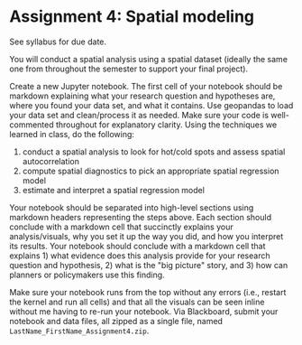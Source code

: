 # Assignment 4: Spatial modeling

See syllabus for due date.

You will conduct a spatial analysis using a spatial dataset (ideally the same one from throughout the semester to support your final project).

Create a new Jupyter notebook. The first cell of your notebook should be markdown explaining what your research question and hypotheses are, where you found your data set, and what it contains. Use geopandas to load your data set and clean/process it as needed. Make sure your code is well-commented throughout for explanatory clarity. Using the techniques we learned in class, do the following:

  1. conduct a spatial analysis to look for hot/cold spots and assess spatial autocorrelation
  1. compute spatial diagnostics to pick an appropriate spatial regression model
  1. estimate and interpret a spatial regression model

Your notebook should be separated into high-level sections using markdown headers representing the steps above. Each section should conclude with a markdown cell that succinctly explains your analysis/visuals, why you set it up the way you did, and how you interpret its results. Your notebook should conclude with a markdown cell that explains 1) what evidence does this analysis provide for your research question and hypothesis, 2) what is the "big picture" story, and 3) how can planners or policymakers use this finding.

Make sure your notebook runs from the top without any errors (i.e., restart the kernel and run all cells) and that all the visuals can be seen inline without me having to re-run your notebook. Via Blackboard, submit your notebook and data files, all zipped as a single file, named `LastName_FirstName_Assignment4.zip`.
